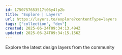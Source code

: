 ```yaml
---
id: 1750757653517t06y4lp2b
title: "Explore | Layers"
url: https://layers.to/explore?contentType=layers
tags: ["collection", "dev"]
created: 2025-06-24T09:34:13.494Z
updated: 2025-06-24T09:34:15.156Z
---
```

Explore the latest design layers from the community
